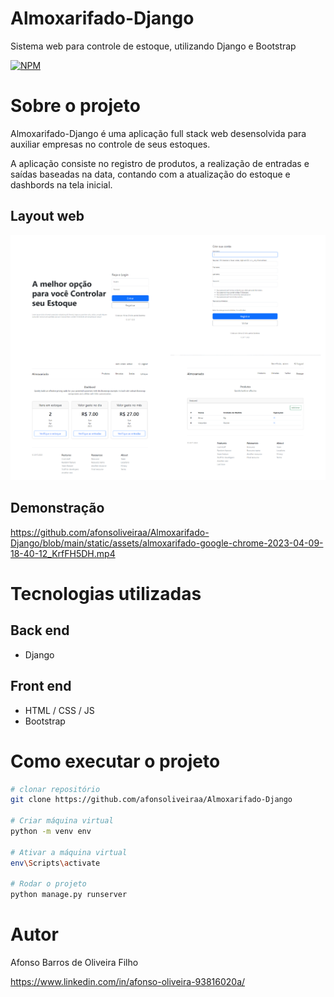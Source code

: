 # Almoxarifado-Django
Sistema web para controle de estoque, utilizando Django e Bootstrap

[![NPM](https://img.shields.io/npm/l/react)](https://github.com/afonsoliveiraa/Almoxarifado-Django/blob/main/LICENSE) 

# Sobre o projeto

Almoxarifado-Django é uma aplicação full stack web desensolvida para auxiliar empresas no controle de seus estoques.

A aplicação consiste no registro de produtos, a realização de entradas e saídas baseadas na data, contando com a atualização do estoque e dashbords na tela inicial.

## Layout web
![Web 1](https://github.com/afonsoliveiraa/Almoxarifado-Django/blob/main/static/assets/FotoJet.png) 

## Demonstração
https://github.com/afonsoliveiraa/Almoxarifado-Django/blob/main/static/assets/almoxarifado-google-chrome-2023-04-09-18-40-12_KrfFH5DH.mp4

# Tecnologias utilizadas
## Back end
- Django
## Front end
- HTML / CSS / JS
- Bootstrap

# Como executar o projeto

```bash
# clonar repositório
git clone https://github.com/afonsoliveiraa/Almoxarifado-Django

# Criar máquina virtual
python -m venv env

# Ativar a máquina virtual 
env\Scripts\activate

# Rodar o projeto
python manage.py runserver
```

# Autor

Afonso Barros de Oliveira Filho

https://www.linkedin.com/in/afonso-oliveira-93816020a/
